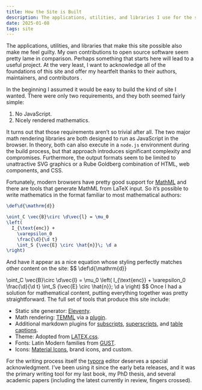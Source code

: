 ```yaml
---
title: How the Site is Built
description: The applications, utilities, and libraries I use for the site
date: 2025-01-08
tags: site
---
```


The applications, utilities, and libraries that make this site possible also make me feel guilty. My own contributions to open source software seem pretty lame in comparison. Perhaps something that starts here will lead to a useful project. At the very least, I want to acknowledge all of the foundations of this site and offer my heartfelt thanks to their authors, maintainers, and contributors .

In the beginning I assumed it would be easy to build the kind of site I wanted. There were only two requirements, and they both seemed fairly simple:

1. No JavaScript.
2. Nicely rendered mathematics.

It turns out that those requirements aren’t so trivial after all. The two major math rendering libraries are both designed to run as JavaScript in the browser. In theory, both can also execute in a `node.js` environment during the build process, but that approach introduces significant complexity and compromises. Furthermore, the output formats seem to be limited to unattractive <abbr>SVG</abbr> graphics or a Rube Goldberg combination of <abbr>HTML,</abbr> web components, and <abbr>CSS.</abbr>

Fortunately, modern browsers have pretty good support for [MathML](https://www.w3.org/Math/) and there are tools that generate MathML from LaTeX input. So it’s possible to write mathematics in the format familiar to most mathematical authors:

```latex
\def\d{\mathrm{d}}

\oint_C \vec{B}\circ \d\vec{l} = \mu_0
\left(
  I_{\text{enc}} +
    \varepsilon_0
    \frac{\d}{\d t}
    \int_S {\vec{E} \circ \hat{n}}\; \d a
\right)
```

And have it appear as a nice equation whose styling perfectly matches other content on the site:
$$
\def\d{\mathrm{d}}

\oint_C \vec{B}\circ \d\vec{l} = \mu_0 \left( I_{\text{enc}} + \varepsilon_0 \frac{\d}{\d t} \int_S {\vec{E} \circ \hat{n}}\; \d a \right)
$$
Once I had a solution for mathematical content, putting everything together was pretty straightforward. The full set of tools that produce this site include:

- Static site generator: [Eleventy](https://www.11ty.dev).
- Math rendering: [<abbr>TEMML</abbr>](https://temml.org) via a [plugin](https://github.com/traeblain/markdown-it-temml).
- Additional markdown plugins for [subscripts](https://github.com/markdown-it/markdown-it-sub), [superscripts](https://github.com/markdown-it/markdown-it-sup), and [table captions](https://github.com/martinring/markdown-it-table-captions).
- Theme: Adopted from [<abbr>LATEX</abbr>.css](https://latex.vercel.app).
- Fonts: Latin Modern families from [<abbr>GUST</abbr>](https://www.gust.org.pl/projects/e-foundry/latin-modern).
- Icons: [Material Icons](https://fonts.google.com/icons), brand icons, and custom.

For the writing process itself the [typora](https://typora.io) editor deserves a special acknowledgment. I’ve been using it since the early beta releases, and it was the primary writing tool for my last book, my PhD thesis, and several academic papers (including the latest currently in review, fingers crossed).
